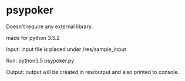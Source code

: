 # psypoker

Doesn't require any external library.

made for python 3.5.2

Input:
input file is placed under /res/sample_input

Run:
python3.5 psypoker.py

Output:
output will be created in res/output and also printed to console.
